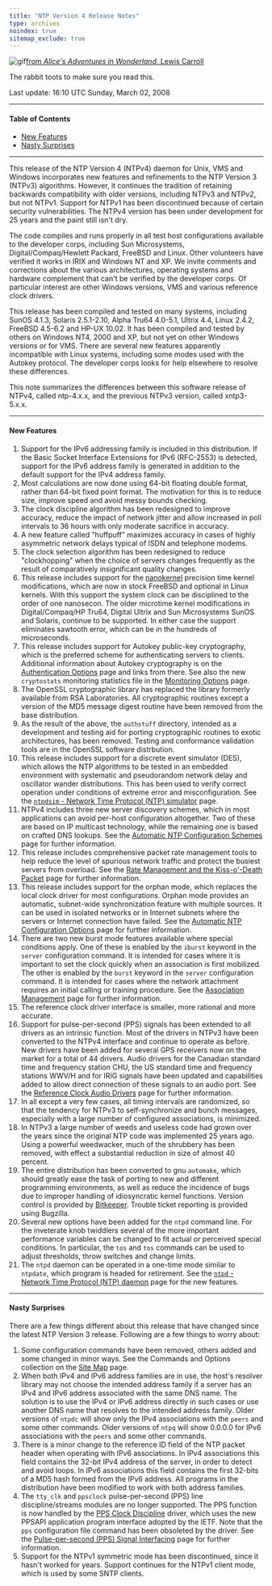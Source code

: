 ```yaml
---
title: "NTP Version 4 Release Notes"
type: archives
noindex: true 
sitemap_exclude: true
---
```


![gif](/documentation/pic/hornraba.gif)[from _Alice's Adventures in Wonderland_, Lewis Carroll](/reflib/pictures/)

The rabbit toots to make sure you read this.

Last update: 16:10 UTC Sunday, March 02, 2008

* * *

#### Table of Contents

*   [New Features](/documentation/4.2.6-series/release/#new-features)
*   [Nasty Surprises](/documentation/4.2.6-series/release/#nasty-surprises)

* * *

This release of the NTP Version 4 (NTPv4) daemon for Unix, VMS and Windows incorporates new features and refinements to the NTP Version 3 (NTPv3) algorithms. However, it continues the tradition of retaining backwards compatibility with older versions, including NTPv3 and NTPv2, but not NTPv1. Support for NTPv1 has been discontinued because of certain security vulnerabilities. The NTPv4 version has been under development for 25 years and the paint still isn't dry.

The code compiles and runs properly in all test host configurations available to the developer corps, including Sun Microsystems, Digital/Compaq/Hewlett Packard, FreeBSD and Linux. Other volunteers have verified it works in IRIX and Windows NT and XP. We invite comments and corrections about the various architectures, operating systems and hardware complement that can't be verified by the developer corps. Of particular interest are other Windows versions, VMS and various reference clock drivers.

This release has been compiled and tested on many systems, including SunOS 4.1.3, Solaris 2.5.1-2.10, Alpha Tru64 4.0-5.1, Ultrix 4.4, Linux 2.4.2, FreeBSD 4.5-6.2 and HP-UX 10.02. It has been compiled and tested by others on Windows NT4, 2000 and XP, but not yet on other Windows versions or for VMS. There are several new features apparently incompatible with Linux systems, including some modes used with the Autokey protocol. The developer corps looks for help elsewhere to resolve these differences.

This note summarizes the differences between this software release of NTPv4, called ntp-4.x.x, and the previous NTPv3 version, called xntp3-5.x.x.

* * *

#### New Features

1.  Support for the IPv6 addressing family is included in this distribution. If the Basic Socket Interface Extensions for IPv6 (RFC-2553) is detected, support for the IPv6 address family is generated in addition to the default support for the IPv4 address family.
2.  Most calculations are now done using 64-bit floating double format, rather than 64-bit fixed point format. The motivation for this is to reduce size, improve speed and avoid messy bounds checking.
3.  The clock discipline algorithm has been redesigned to improve accuracy, reduce the impact of network jitter and allow increased in poll intervals to 36 hours with only moderate sacrifice in accuracy.
4.  A new feature called "huffpuff" maximizes accuracy in cases of highly asymmetric network delays typical of ISDN and telephone modems.
5.  The clock selection algorithm has been redesigned to reduce "clockhopping" when the choice of servers changes frequently as the result of comparatively insignificant quality changes.
6.  This release includes support for the [nanokernel](/reflib/software/nanokernel.tar.gz) precision time kernel modifications, which are now in stock FreeBSD and optional in Linux kernels. With this support the system clock can be disciplined to the order of one nanosecon. The older microtime kernel modifications in Digital/Compaq/HP Tru64, Digital Ultrix and Sun Microsystems SunOS and Solaris, continue to be supported. In either case the support eliminates sawtooth error, which can be in the hundreds of microseconds.
7.  This release includes support for Autokey public-key cryptography, which is the preferred scheme for authenticating servers to clients. Additional information about Autokey cryptography is on the [Authentication Options](/documentation/4.2.6-series/authopt/) page and links from there. See also the new <code>cryptostats</code> monitoring statistics file in the [Monitoring Options](/documentation/4.2.6-series/monopt/) page.
8.  The OpenSSL cryptographic library has replaced the library formerly available from RSA Laboratories. All cryptographic routines except a version of the MD5 message digest routine have been removed from the base distribution.
9.  As the result of the above, the <code>authstuff</code> directory, intended as a development and testing aid for porting cryptographic routines to exotic architectures, has been removed. Testing and conformance validation tools are in the OpenSSL software distrbution.
10.  This release includes support for a discrete event simulator (DES), which allows the NTP algorithms to be tested in an embedded environment with systematic and pseudorandom network delay and oscillator wander distributions. This has been used to verify correct operation under conditions of extreme error and misconfiguration. See the [<code>ntpdsim</code> - Network Time Protocol (NTP) simulator](/documentation/4.2.6-series/ntpdsim/) page.
11.  NTPv4 includes three new server discovery schemes, which in most applications can avoid per-host configuration altogether. Two of these are based on IP multicast technology, while the remaining one is based on crafted DNS lookups. See the [Automatic NTP Configuration Schemes](/documentation/4.2.6-series/manyopt/) page for further information.
12.  This release includes comprehensive packet rate management tools to help reduce the level of spurious network traffic and protect the busiest servers from overload. See the [Rate Management and the Kiss-o'-Death Packet](/documentation/4.2.6-series/rate/) page for further information.
13.  This release includes support for the orphan mode, which replaces the local clock driver for most configurations. Orphan mode provides an automatic, subnet-wide synchronization feature with multiple sources. It can be used in isolated networks or in Internet subnets where the servers or Internet connection have failed. See the [Automatic NTP Configuration Options](/documentation/4.2.6-series/manyopt/) page for further information.
14.  There are two new burst mode features available where special conditions apply. One of these is enabled by the <code>iburst</code> keyword in the <code>server</code> configuration command. It is intended for cases where it is important to set the clock quickly when an association is first mobilized. The other is enabled by the <code>burst</code> keyword in the <code>server</code> configuration command. It is intended for cases where the network attachment requires an initial calling or training procedure. See the [Association Management](/documentation/4.2.6-series/assoc/) page for further information.
15.  The reference clock driver interface is smaller, more rational and more accurate.
16.  Support for pulse-per-second (PPS) signals has been extended to all drivers as an intrinsic function. Most of the drivers in NTPv3 have been converted to the NTPv4 interface and continue to operate as before. New drivers have been added for several GPS receivers now on the market for a total of 44 drivers. Audio drivers for the Canadian standard time and frequency station CHU, the US standard time and frequency stations WWV/H and for IRIG signals have been updated and capabilities added to allow direct connection of these signals to an audio port. See the [Reference Clock Audio Drivers](/documentation/4.2.6-series/audio/) page for further information.
17.  In all except a very few cases, all timing intervals are randomized, so that the tendency for NTPv3 to self-synchronize and bunch messages, especially with a large number of configured associations, is minimized.
18.  In NTPv3 a large number of weeds and useless code had grown over the years since the original NTP code was implemented 25 years ago. Using a powerful weedwacker, much of the shrubbery has been removed, with effect a substantial reduction in size of almost 40 percent.
19.  The entire distribution has been converted to gnu <code>automake</code>, which should greatly ease the task of porting to new and different programming environments, as well as reduce the incidence of bugs due to improper handling of idiosyncratic kernel functions. Version control is provided by [Bitkeeper](https://bk.ntp.org/). Trouble ticket reporting is provided using Bugzilla.
20.  Several new options have been added for the <code>ntpd</code> command line. For the inveterate knob twiddlers several of the more important performance variables can be changed to fit actual or perceived special conditions. In particular, the <code>tos</code> and <code>tos</code> commands can be used to adjust thresholds, throw switches and change limits.
21.  The <code>ntpd</code> daemon can be operated in a one-time mode similar to <code>ntpdate</code>, which program is headed for retirement. See the [<code>ntpd</code> - Network Time Protocol (NTP) daemon](/documentation/4.2.6-series/ntpd/) page for the new features.

* * *

#### Nasty Surprises

There are a few things different about this release that have changed since the latest NTP Version 3 release. Following are a few things to worry about:

1.  Some configuration commands have been removed, others added and some changed in minor ways. See the Commands and Options collection on the [Site Map](/documentation/4.2.6-series/sitemap/) page.
2.  When both IPv4 and IPv6 address families are in use, the host's resolver library may not choose the intended address family if a server has an IPv4 and IPv6 address associated with the same DNS name. The solution is to use the IPv4 or IPv6 address directly in such cases or use another DNS name that resolves to the intended address family. Older versions of <code>ntpdc</code> will show only the IPv4 associations with the <code>peers</code> and some other commands. Older versions of <code>ntpq</code> will show 0.0.0.0 for IPv6 associations with the <code>peers</code> and some other commands.
3.  There is a minor change to the reference ID field of the NTP packet header when operating with IPv6 associations. In IPv4 associations this field contains the 32-bit IPv4 address of the server, in order to detect and avoid loops. In IPv6 associations this field contains the first 32-bits of a MD5 hash formed from the IPv6 address. All programs in the distribution have been modified to work with both address families.
4.  The <code>tty_clk</code> and <code>ppsclock</code> pulse-per-second (PPS) line discipline/streams modules are no longer supported. The PPS function is now handled by the [PPS Clock Discipline](/documentation/drivers/driver22/) driver, which uses the new PPSAPI application program interface adopted by the IETF. Note that the <code>pps</code> configuration file command has been obsoleted by the driver. See the [Pulse-per-second (PPS) Signal Interfacing](/documentation/4.2.6-series/pps/) page for further information.
5.  Support for the NTPv1 symmetric mode has been discontinued, since it hasn't worked for years. Support continues for the NTPv1 client mode, which is used by some SNTP clients.